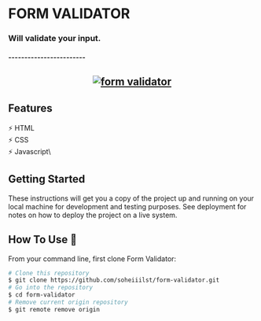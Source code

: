 # FORM VALIDATOR

### Will validate your input. 
#### ------------------------
<h2 align="center">
  <a href="http://uupload.ir/files/tn7c_form-validator.png" target="_blank"><img src="http://uupload.ir/files/tn7c_form-validator.png" border="0" alt="form validator" /></a>
  <br>
</h2>

## Features

⚡️ HTML\
⚡️ CSS\
⚡️ Javascript\

## Getting Started

These instructions will get you a copy of the project up and running on your local machine for development and testing purposes. See deployment for notes on how to deploy the project on a live system.

## How To Use 🔧

From your command line, first clone Form Validator:

```bash
# Clone this repository
$ git clone https://github.com/soheiiilst/form-validator.git
# Go into the repository
$ cd form-validator
# Remove current origin repository
$ git remote remove origin
```

